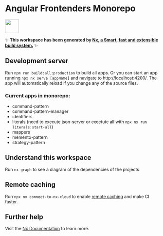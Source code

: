 # Angular Frontenders Monorepo

<a href="https://nx.dev" target="_blank" rel="noreferrer"><img src="https://raw.githubusercontent.com/nrwl/nx/master/images/nx-logo.png" width="45"></a>

✨ **This workspace has been generated by [Nx, a Smart, fast and extensible build system.](https://nx.dev)** ✨

## Development server

Run `npm run build:all:production` to build all apps. Or you can start an app running `npx nx serve [appName]` and navigate to http://localhost:4200/. The app will automatically reload if you change any of the source files.

### Current apps in monorepo:
* command-pattern
* command-pattern-manager
* identifiers
* literals (need to execute json-server or exectute all with `npx nx run literals:start-all`)
* mappers
* memento-pattern
* strategy-pattern

## Understand this workspace

Run `nx graph` to see a diagram of the dependencies of the projects.

## Remote caching

Run `npx nx connect-to-nx-cloud` to enable [remote caching](https://nx.app) and make CI faster.

## Further help

Visit the [Nx Documentation](https://nx.dev) to learn more.
